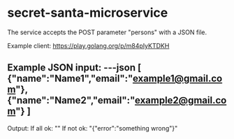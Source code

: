 # secret-santa-microservice

The service accepts the POST parameter "persons" with a JSON file.

Example client: https://play.golang.org/p/m84pIyKTDKH

Example JSON input:
---json
[
  {"name":"Name1","email":"example1@gmail.com"},
  {"name":"Name2","email":"example2@gmail.com"}
]
---

Output:
If all ok: ""
If not ok: "{"error":"something wrong"}"

